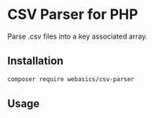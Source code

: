 # CSV Parser for PHP

Parse .csv files into a key associated array.

## Installation

```bash
composer require webasics/csv-parser
```

## Usage
